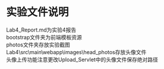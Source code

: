 # 实验文件说明

Lab4_Report.md为实验4报告  
bootstrap文件夹为前端模板资源  
photos文件夹存放实验截图  
Lab4\src\main\webapp\images\head_photos存放头像文件  
头像上传功能注意更改Upload_Servlet中的头像文件保存绝对路径  